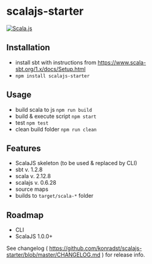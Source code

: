 # scalajs-starter

[![Scala.js](https://www.scala-js.org/assets/badges/scalajs-0.6.17.svg)](https://www.scala-js.org)

## Installation

- install sbt with instructions from https://www.scala-sbt.org/1.x/docs/Setup.html
- ```npm install scalajs-starter```

## Usage

- build scala to js ```npm run build```
- build & execute script ```npm start```
- test ```npm test```
- clean build folder ```npm run clean```

## Features

- ScalaJS skeleton (to be used & replaced by CLI)
- sbt v. 1.2.8
- scala v. 2.12.8
- scalajs v. 0.6.28
- source maps
- builds to `target/scala-*` folder

## Roadmap

- CLI
- ScalaJS 1.0.0+

See changelog ( https://github.com/konradst/scalajs-starter/blob/master/CHANGELOG.md ) for release info.
